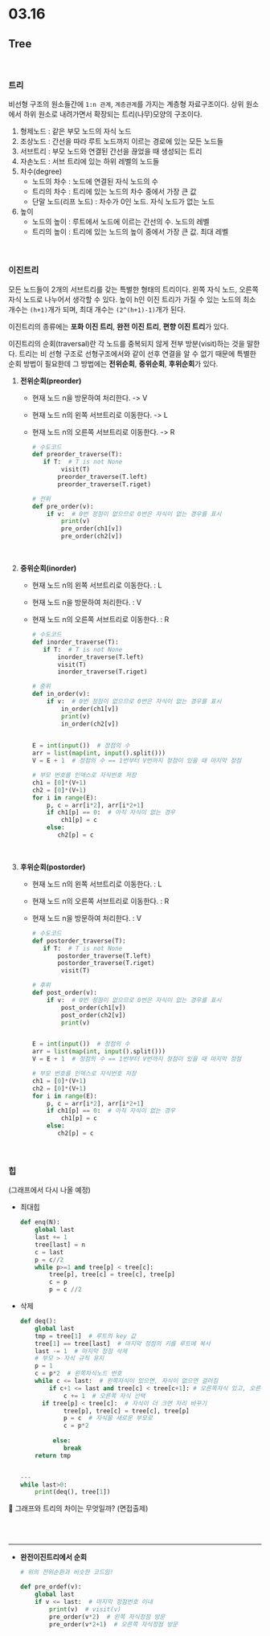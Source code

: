 # 03.16

## Tree

<br>

### 트리

비선형 구조의 원소들간에 `1:n 관계`, `계층관계`를 가지는 계층형 자료구조이다. 상위 원소에서 하위 원소로 내려가면서 확장되는 트리(나무)모양의 구조이다.

1. 형제노드 : 같은 부모 노드의 자식 노드
2. 조상노드 : 간선을 따라 루트 노드까지 이르는 경로에 있는 모든 노드들
3. 서브트리 : 부모 노드와 연결된 간선을 끊었을 때 생성되는 트리
4. 자손노드 : 서브 트리에 있는 하위 레벨의 노드들
5. 차수(degree) 
   * 노드의 차수 : 노드에 연결된 자식 노드의 수
   * 트리의 차수 : 트리에 있는 노드의 차수 중에서 가장 큰 값
   * 단말 노드(리프 노드) : 차수가 0인 노드. 자식 노드가 없는 노드
6. 높이 
   * 노드의 높이 : 루트에서 노드에 이르는 간선의 수. 노드의 레벨
   * 트리의 높이 : 트리에 있는 노드의 높이 중에서 가장 큰 값. 최대 레벨

<br>

### 이진트리

모든 노드들이 2개의 서브트리를 갖는 특별한 형태의 트리이다. 왼쪽 자식 노드, 오른쪽 자식 노드로 나누어서 생각할 수 있다. 높이 h인 이진 트리가 가질 수 있는 노드의 최소 개수는 `(h+1)`개가 되며, 최대 개수는 `(2^(h+1)-1)`개가 된다.

이진트리의 종류에는 **포화 이진 트리**, **완전 이진 트리**, **편향 이진 트리**가 있다. 

이진트리의 순회(traversal)란 각 노드를 중복되지 않게 전부 방분(visit)하는 것을 말한다. 트리는 비 선형 구조로 선형구조에서와 같이 선후 연결을 알 수 없기 때문에 특별한 순회 방법이 필요한데 그 방법에는 **전위순회**, **중위순회**, **후위순회**가 있다. 

1. **전위순회(preorder)**

   * 현재 노드 n을 방문하여 처리한다. -> V

   * 현재 노드 n의 왼쪽 서브트리로 이동한다. -> L

   * 현재 노드 n의 오른쪽 서브트리로 이동한다. -> R

     ```python
     # 수도코드
     def preorder_traverse(T):
     	if T:  # T is not None
             visit(T) 
     		preorder_traverse(T.left)
     		preorder_traverse(T.riget)
     ```
     
     ```python
     # 전위
     def pre_order(v):
         if v:  # 0번 정점이 없으므로 0번은 자식이 없는 경우를 표시
             print(v)
             pre_order(ch1[v])
             pre_order(ch2[v])
     ```

<br>

2. **중위순회(inorder)**

   * 현재 노드 n의 왼쪽 서브트리로 이동한다. : L

   * 현재 노드 n을 방문하여 처리한다. : V

   * 현재 노드 n의 오른쪽 서브트리로 이동한다. : R

     ```python
     # 수도코드
     def inorder_traverse(T):
     	if T:  # T is not None
     		inorder_traverse(T.left)
     		visit(T) 
     		inorder_traverse(T.riget)
     ```

     ```python
     # 중위
     def in_order(v):
         if v:  # 0번 정점이 없으므로 0번은 자식이 없는 경우를 표시
             in_order(ch1[v])
             print(v)
             in_order(ch2[v])
             
     
     E = int(input())  # 정점의 수
     arr = list(map(int, input().split()))
     V = E + 1  # 정점의 수 == 1번부터 V번까지 정점이 있을 때 마지막 정점
     
     # 부모 번호를 인덱스로 자식번호 저장
     ch1 = [0]*(V+1)
     ch2 = [0]*(V+1)
     for i in range(E):
         p, c = arr[i*2], arr[i*2+1]
         if ch1[p] == 0:  # 아직 자식이 없는 경우
             ch1[p] = c
         else:
         	ch2[p] = c  

<br>

3. **후위순회(postorder)**
   
   * 현재 노드 n의 왼쪽 서브트리로 이동한다. : L
   
   * 현재 노드 n의 오른쪽 서브트리로 이동한다. : R
   
   * 현재 노드 n을 방문하여 처리한다. : V
   
     ```python
     # 수도코드
     def postorder_traverse(T):
     	if T:  # T is not None
     		postorder_traverse(T.left)
     		postorder_traverse(T.riget)
             visit(T) 
     ```
   
     ```python
     # 후위
     def post_order(v):
         if v:  # 0번 정점이 없으므로 0번은 자식이 없는 경우를 표시
             post_order(ch1[v])
             post_order(ch2[v])
             print(v)
     
     
     E = int(input())  # 정점의 수
     arr = list(map(int, input().split()))
     V = E + 1  # 정점의 수 == 1번부터 V번까지 정점이 있을 때 마지막 정점
     
     # 부모 번호를 인덱스로 자식번호 저장
     ch1 = [0]*(V+1)
     ch2 = [0]*(V+1)
     for i in range(E):
         p, c = arr[i*2], arr[i*2+1]
         if ch1[p] == 0:  # 아직 자식이 없는 경우
             ch1[p] = c
         else:
         	ch2[p] = c  
     ```

<br>

 ### 힙

(그래프에서 다시 나올 예정)

* 최대힙

  ```python
  def enq(N):
      global last
      last += 1
      tree[last] = n
      c = last
      p = c//2
      while p>=1 and tree[p] < tree[c]:
          tree[p], tree[c] = tree[c], tree[p]
          c = p
          p = c //2
  ```

* 삭제

  ```python
  def deq():
      global last
      tmp = tree[1]  # 루트의 key 값
      tree[1] == tree[last]  # 마지막 정점의 키를 루트에 복사
      last -= 1  # 마지막 정점 삭제
      # 부모 > 자식 규칙 유지
      p = 1
      c = p*2  # 왼쪽자식노드 번호
      while c <= last:  # 왼쪽자식이 있으면, 자식이 없으면 걸러짐
          if c+1 <= last and tree[c] < tree[c+1]: # 오른쪽자식 있고, 오른쪽 자식이 더 크면
              c += 1  # 오른쪽 자식 선택
      	if tree[p] < tree[c]:  # 자식이 더 크면 자리 바꾸기
              tree[p], tree[c] = tree[c], tree[p]
              p = c  # 자식을 새로운 부모로
              c = p*2
              
           else:
              break
      return tmp
  
  
  ---
  while last>0:
      print(deq(), tree[1])
  ```
  

:red_circle: 그래프와 트리의 차이는 무엇일까? (면접출제)

<br>

<br>

---

* **완전이진트리에서 순회**

  ```python
  # 위의 전위순환과 비슷한 코드임!
  
  def pre_ordef(v):
      global last
      if v <= last:  # 마지막 정점번호 이내
          print(v)  # visit(v)
          pre_order(v*2)  # 왼쪽 자식정점 방문
          pre_order(v*2+1)  # 오른쪽 자식정점 방문
  ```

  

  


